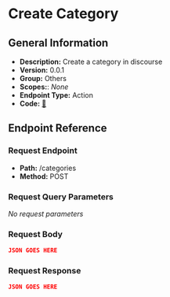 # Create Category

## General Information

- **Description:** Create a category in discourse
- **Version:** 0.0.1
- **Group:** Others
- **Scopes:**: _None_
- **Endpoint Type:** Action
- **Code:** [🔗](https://github.com/NangoHQ/integration-templates/tree/main/integrations/discourse/actions/create-category.ts)

## Endpoint Reference

### Request Endpoint

- **Path:** /categories
- **Method:** POST

### Request Query Parameters

_No request parameters_

### Request Body

```json
JSON GOES HERE
```

### Request Response

```json
JSON GOES HERE
```
